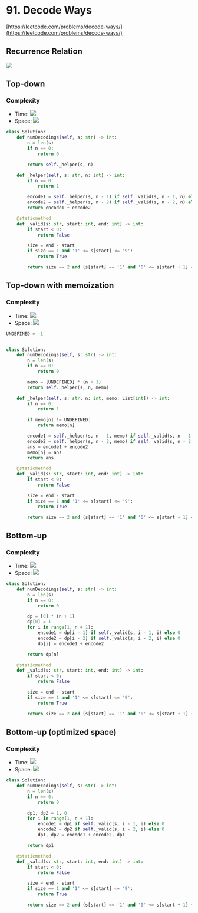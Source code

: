 # 91. Decode Ways
[https://leetcode.com/problems/decode-ways/](https://leetcode.com/problems/decode-ways/)

## Recurrence Relation
<img src="https://latex.codecogs.com/gif.latex?F(n)&space;=&space;\begin{cases}&space;F(n-1)\text{&space;if&space;}&space;valid(n-1,n)&space;\text{&space;else&space;}&space;0&space;\\&space;F(n-2)\text{&space;if&space;}&space;valid(n-2,n)&space;\text{&space;else&space;}&space;0&space;\\&space;1&space;\text{&space;if&space;}n&space;=&space;0&space;\end{cases}">

## Top-down
### Complexity
- Time: <img src="https://render.githubusercontent.com/render/math?math=\mathcal{O}(2^n)">
- Space: <img src="https://render.githubusercontent.com/render/math?math=\mathcal{O}(n)">
```python
class Solution:
    def numDecodings(self, s: str) -> int:
        n = len(s)
        if n == 0:
            return 0

        return self._helper(s, n)

    def _helper(self, s: str, n: int) -> int:
        if n == 0:
            return 1

        encode1 = self._helper(s, n - 1) if self._valid(s, n - 1, n) else 0
        encode2 = self._helper(s, n - 2) if self._valid(s, n - 2, n) else 0
        return encode1 + encode2

    @staticmethod
    def _valid(s: str, start: int, end: int) -> int:
        if start < 0:
            return False

        size = end - start
        if size == 1 and '1' <= s[start] <= '9':
            return True

        return size == 2 and (s[start] == '1' and '0' <= s[start + 1] <= '9' or s[start] == '2' and '0' <= s[start + 1] <= '6')
```

## Top-down with memoization
### Complexity
- Time: <img src="https://render.githubusercontent.com/render/math?math=\mathcal{O}(n)">
- Space: <img src="https://render.githubusercontent.com/render/math?math=\mathcal{O}(n)">

```python
UNDEFINED = -1


class Solution:
    def numDecodings(self, s: str) -> int:
        n = len(s)
        if n == 0:
            return 0

        memo = [UNDEFINED] * (n + 1)
        return self._helper(s, n, memo)

    def _helper(self, s: str, n: int, memo: List[int]) -> int:
        if n == 0:
            return 1

        if memo[n] != UNDEFINED:
            return memo[n]

        encode1 = self._helper(s, n - 1, memo) if self._valid(s, n - 1, n) else 0
        encode2 = self._helper(s, n - 2, memo) if self._valid(s, n - 2, n) else 0
        ans = encode1 + encode2
        memo[n] = ans
        return ans

    @staticmethod
    def _valid(s: str, start: int, end: int) -> int:
        if start < 0:
            return False

        size = end - start
        if size == 1 and '1' <= s[start] <= '9':
            return True

        return size == 2 and (s[start] == '1' and '0' <= s[start + 1] <= '9' or s[start] == '2' and '0' <= s[start + 1] <= '6')
```

## Bottom-up
### Complexity
- Time: <img src="https://render.githubusercontent.com/render/math?math=\mathcal{O}(n)">
- Space: <img src="https://render.githubusercontent.com/render/math?math=\mathcal{O}(n)">

```python
class Solution:
    def numDecodings(self, s: str) -> int:
        n = len(s)
        if n == 0:
            return 0

        dp = [0] * (n + 1)
        dp[0] = 1
        for i in range(1, n + 1):
            encode1 = dp[i - 1] if self._valid(s, i - 1, i) else 0
            encode2 = dp[i - 2] if self._valid(s, i - 2, i) else 0
            dp[i] = encode1 + encode2

        return dp[n]

    @staticmethod
    def _valid(s: str, start: int, end: int) -> int:
        if start < 0:
            return False

        size = end - start
        if size == 1 and '1' <= s[start] <= '9':
            return True

        return size == 2 and (s[start] == '1' and '0' <= s[start + 1] <= '9' or s[start] == '2' and '0' <= s[start + 1] <= '6')
```

## Bottom-up (optimized space)
### Complexity
- Time: <img src="https://render.githubusercontent.com/render/math?math=\mathcal{O}(n)">
- Space: <img src="https://render.githubusercontent.com/render/math?math=\mathcal{O}(1)">

```python
class Solution:
    def numDecodings(self, s: str) -> int:
        n = len(s)
        if n == 0:
            return 0

        dp1, dp2 = 1, 0
        for i in range(1, n + 1):
            encode1 = dp1 if self._valid(s, i - 1, i) else 0
            encode2 = dp2 if self._valid(s, i - 2, i) else 0
            dp1, dp2 = encode1 + encode2, dp1

        return dp1

    @staticmethod
    def _valid(s: str, start: int, end: int) -> int:
        if start < 0:
            return False

        size = end - start
        if size == 1 and '1' <= s[start] <= '9':
            return True

        return size == 2 and (s[start] == '1' and '0' <= s[start + 1] <= '9' or s[start] == '2' and '0' <= s[start + 1] <= '6')
```
